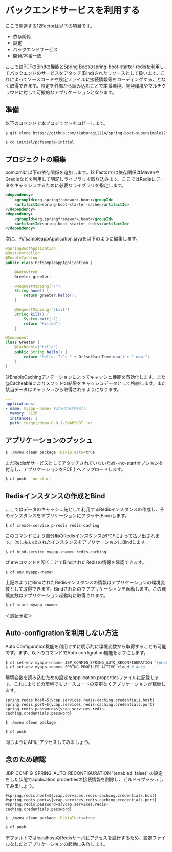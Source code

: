 # バックエンドサービスを利用する
ここで関連する12Factorは以下の項目です。
* 依存関係
* 設定
* バックエンドサービス
* 開発/本番一致

ここではPCFのBindの機能とSpring Bootのspring-boot-starter-redisを利用してバックエンドのサービスをアタッチ(Bind)されたリソースとして扱います。これによってソースコードや設定ファイルに接続情報等をコーディングすることなく取得できます。設定を外部から読み込むことで本番環境、開発環境やマルチクラウドに対して可搬的なアプリケーションとなります。

## 準備
以下のコマンドで本プロジェクトをコピーします。
```bash
$ git clone https://github.com/tkaburagi1214/spring-boot-supersimple12factorapp.git
```
```bash
$ cd initial/pcfsample-initial
```

## プロジェクトの編集
pom.xmlに以下の依存関係を追加します。12 Factorでは依存関係はMavenやGradleなどを利用して明記しライブラリを取り込みます。ここではRedisにデータをキャッシュするために必要なライブラリを指定します。
```xml
<dependency>
	<groupId>org.springframework.boot</groupId>
	<artifactId>spring-boot-starter-cache</artifactId>
</dependency>
<dependency>
	<groupId>org.springframework.boot</groupId>
	<artifactId>spring-boot-starter-redis</artifactId>
</dependency>
```

次に、PcfsampleappApplication.javaを以下のように編集します。
```java
@SpringBootApplication
@RestController
@EnableCaching
public class PcfsampleappApplication {

	@Autowired
	Greeter greeter;

	@RequestMapping("/")
	String home() {
		return greeter.hello();
	}

	@RequestMapping("/kill")
	String kill() {
		System.exit(-1);
		return "Killed";
	}

@Component
class Greeter {
	@Cacheable("hello")
	public String hello() {
		return "Hello. It's " + OffsetDateTime.now() + " now.";
	}
}
```
@EnableCachingアノテーションによってキャッシュ機能を有効化します。また@Cacheableによりメソッドの結果をキャッシュデータとして格納します。また該当データはキャッシュから取得されるようになります。

```yml
---
applications:
- name: myapp-<name> #自分の名前を記入
  memory: 512M
  instances: 1
  path: target/demo-0.0.1-SNAPSHOT.jar
```

## アプリケーションのプッシュ
```bash
$ ./mvnw clean package -DskipTests=true
```
まだRedisがサービスとしてアタッチされていないため--no-startオプションを付与し、アプリケーションをPCF上へアップロードします。
```bash
$ cf push --no-start
```

## Redisインスタンスの作成とBind
ここではデータのキャッシュ先として利用するRedisインスタンスの作成し、そのインスタンスをアプリケーションにアタッチ(Bind)します。
```bash
$ cf create-service p-redis redis-caching
```
このコマンドにより自分用のRedisインスタンスがPCFによって払い出されます。
次に払い出されたインスタンスをアプリケーションにBindします。
```bash
$ cf bind-service myapp-<name> redis-caching
```

cf envコマンドを叩くことでBindされたRedisの情報を確認できます。
```bash
$ cf env myapp-<name>
```
上記のようにBindされたRedisインスタンスの情報はアプリケーションの環境変数として取得できます。Bindされたのでアプリケーションを起動します。この環境変数はアプリケーション起動時に取得されます。
```bash
$ cf start myapp-<name>
```
＜追記予定＞

## Auto-configrationを利用しない方法
Auto Configuration機能を利用せずに明示的に環境変数から取得することも可能です。まず、以下のコマンドでAuto configration機能をオフにします。
```bash
$ cf set-env myapp-<name> JBP_CONFIG_SPRING_AUTO_RECONFIGURATION '{enabled: false}'
$ cf set-env myapp-<name> SPRING_PROFILES_ACTIVE cloud # Auto 
```

環境変数を読み込むための設定をapplication.propertiesファイルに記載します。これによりどの環境でもソースコードの変更なくアプリケーションが稼働します。
```properties
spring.redis.host=${vcap.services.redis-caching.credentials.host}
spring.redis.port=${vcap.services.redis-caching.credentials.port}
spring.redis.password=${vcap.services.redis-caching.credentials.password}
```
```bash
$ ./mvnw clean package
```
```bash
$ cf push
```

同じようにAPIにアクセスしてみましょう。

## 念のため確認
JBP_CONFIG_SPRING_AUTO_RECONFIGURATION '{enabled: false}' の設定をした状態でapplication.propertiesの接続情報を削除し、ビルド→プッシュしてみましょう。
```properties
#spring.redis.host=${vcap.services.redis-caching.credentials.host}
#spring.redis.port=${vcap.services.redis-caching.credentials.port}
#spring.redis.password=${vcap.services.redis-caching.credentials.password}
```
```bash
$ ./mvnw clean package -DskipTests=true
```
```bash
$ cf push
```
デフォルトではlocalhostのRedisサーバにアクセスを試行するため、設定ファイルなしだとアプリケーションの起動に失敗します。
